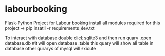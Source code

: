 # labourbooking
Flask-Python Project for Labour booking
install all modules required for this project -> pip insatll -r requirements_dev.txt

To interact with database double click sqlite3
and then run quary .open database.db #it will open database
.table this quary will show all table in database
other qurarys of mysql will exicute
